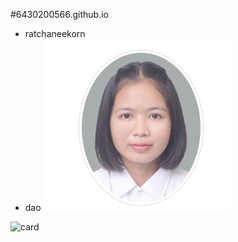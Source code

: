 #6430200566.github.io

- ratchaneekorn 
- dao
![img](image/bba.png)

![card](https://6430200566.github.io/newyearcard)
